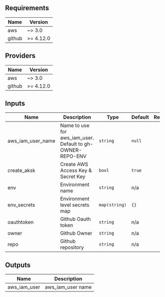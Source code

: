 ## Requirements

| Name | Version |
|------|---------|
| aws | ~> 3.0 |
| github | >= 4.12.0 |

## Providers

| Name | Version |
|------|---------|
| aws | ~> 3.0 |
| github | >= 4.12.0 |

## Inputs

| Name | Description | Type | Default | Required |
|------|-------------|------|---------|:--------:|
| aws\_iam\_user\_name | Name to use for aws\_iam\_user. Default to gh-OWNER-REPO-ENV | `string` | `null` | no |
| create\_aksk | Create AWS Access Key & Secret Key | `bool` | `true` | no |
| env | Environment name | `string` | n/a | yes |
| env\_secrets | Environment level secrets map | `map(string)` | `{}` | no |
| oauthtoken | Github Oauth token | `string` | n/a | yes |
| owner | Github Owner | `string` | n/a | yes |
| repo | Github repository | `string` | n/a | yes |

## Outputs

| Name | Description |
|------|-------------|
| aws\_iam\_user | aws\_iam\_user name |

